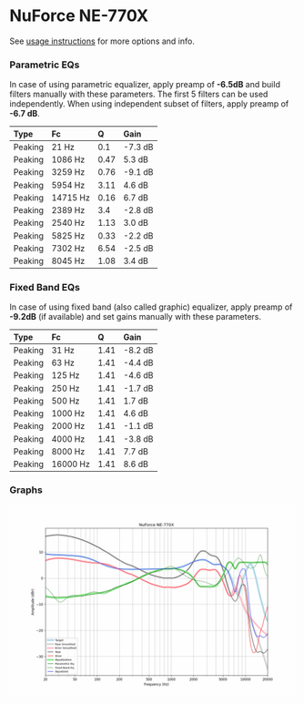 # NuForce NE-770X
See [usage instructions](https://github.com/jaakkopasanen/AutoEq#usage) for more options and info.

### Parametric EQs
In case of using parametric equalizer, apply preamp of **-6.5dB** and build filters manually
with these parameters. The first 5 filters can be used independently.
When using independent subset of filters, apply preamp of **-6.7 dB**.

| Type    | Fc       |    Q | Gain    |
|:--------|:---------|:-----|:--------|
| Peaking | 21 Hz    | 0.1  | -7.3 dB |
| Peaking | 1086 Hz  | 0.47 | 5.3 dB  |
| Peaking | 3259 Hz  | 0.76 | -9.1 dB |
| Peaking | 5954 Hz  | 3.11 | 4.6 dB  |
| Peaking | 14715 Hz | 0.16 | 6.7 dB  |
| Peaking | 2389 Hz  | 3.4  | -2.8 dB |
| Peaking | 2540 Hz  | 1.13 | 3.0 dB  |
| Peaking | 5825 Hz  | 0.33 | -2.2 dB |
| Peaking | 7302 Hz  | 6.54 | -2.5 dB |
| Peaking | 8045 Hz  | 1.08 | 3.4 dB  |

### Fixed Band EQs
In case of using fixed band (also called graphic) equalizer, apply preamp of **-9.2dB**
(if available) and set gains manually with these parameters.

| Type    | Fc       |    Q | Gain    |
|:--------|:---------|:-----|:--------|
| Peaking | 31 Hz    | 1.41 | -8.2 dB |
| Peaking | 63 Hz    | 1.41 | -4.4 dB |
| Peaking | 125 Hz   | 1.41 | -4.6 dB |
| Peaking | 250 Hz   | 1.41 | -1.7 dB |
| Peaking | 500 Hz   | 1.41 | 1.7 dB  |
| Peaking | 1000 Hz  | 1.41 | 4.6 dB  |
| Peaking | 2000 Hz  | 1.41 | -1.1 dB |
| Peaking | 4000 Hz  | 1.41 | -3.8 dB |
| Peaking | 8000 Hz  | 1.41 | 7.7 dB  |
| Peaking | 16000 Hz | 1.41 | 8.6 dB  |

### Graphs
![](./NuForce%20NE-770X.png)